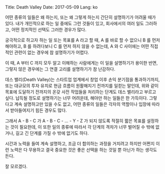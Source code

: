 Title: Death Valley
Date: 2017-05-09
Lang: ko


어떤 종류의 일들은 왜 하는지, 또는 왜 그렇게 하는지 간단히 설명하기가 어려울 때가 있다.
내가 개인적으로 하는 일 중에도 그런 것들이 있고, 회사에서의 여러 일도 그러하고, 어떤 정치적인 선택도 그러한 경우가 많다.

궁극적으로 하고자 하는 일 또는 목표를 A 라고 할 때, A 를 바로 할 수 없으니 B 를 먼저 해야하고, B 를 하려다보니 C 를 먼저 하지 않을 수 없는데,
A 와 C 사이에는 어떤 직접적인 관련이 없는 경우에 참 설명하기가 어렵다.

이 때, A 부터 C 까지 모두 알고 이해하는 사람에게는 이 일을 설명하기가 용이한 반면, 그렇지 않은 경우에는 그 연결 고리를 설명하기가 참 난감하다.

데스 밸리(Death Valley)는 스타트업 업계에서 창업 이후 손익 분기점을 통과하기까지, 또는 대규모의 투자 유치로 현금 흐름이 원활해지기 전까지를
일컫는 말인데, 위와 같이 목표에 도달하기 전까지의 온갖 사전 작업들을 처리하는 단계도 데스 밸리라고 부르고 싶다.
납득될 정도로 설명하기는 너무 어려운데, 해야만 하는 일들은 한 가득이다. 그렇다고 계속 설명하고만 있을 수도 없고,
어떤 종류의 일들은 각자의 역할이나 입장에 따라서 받아들여지기 힘든 경우도 많다.

그래서 A - B - C 가 A - B - C - ... - Y - Z 가 되지 않도록 적절히 짧은 목표를 설정하는 것이 필요한데,
이 또한 일의 종류에 따라서 각 단계의 격차가 너무 벌어질 수 밖에 없거나, 길고 긴 단계를 가질 수 밖에 없기도 하다.

시간과 노력을 들여 계속 설명하고, 조금 더 합의하는 과정을 거치려고 하지만 어쩐지 이런 노력은 다 무용하고
결국 중요한 것은 좋은 선택을 하는 것일 뿐 아닌가 하는 생각도 든다.

잘 모르겠다.
